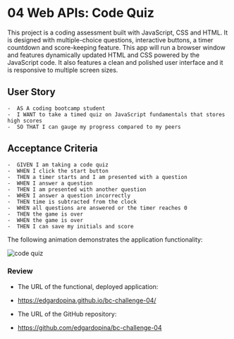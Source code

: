 # 04 Web APIs: Code Quiz

This project is a coding assessment built with JavaScript, CSS and HTML. It is designed with multiple-choice questions, interactive buttons, a timer countdown and score-keeping feature. This app will run a browser window and features dynamically updated HTML and CSS powered by the JavaScript code. It also features a clean and polished user interface and it is responsive to multiple screen sizes.

## User Story

```
-  AS A coding bootcamp student
-  I WANT to take a timed quiz on JavaScript fundamentals that stores high scores
-  SO THAT I can gauge my progress compared to my peers
```

## Acceptance Criteria

```
-  GIVEN I am taking a code quiz
-  WHEN I click the start button
-  THEN a timer starts and I am presented with a question
-  WHEN I answer a question
-  THEN I am presented with another question
-  WHEN I answer a question incorrectly
-  THEN time is subtracted from the clock
-  WHEN all questions are answered or the timer reaches 0
-  THEN the game is over
-  WHEN the game is over
-  THEN I can save my initials and score

```

The following animation demonstrates the application functionality:

![code quiz](./assets/mock-up/quiz-edit.gif)

### Review

-  The URL of the functional, deployed application:
-  https://edgardopina.github.io/bc-challenge-04/

-  The URL of the GitHub repository:
-  https://github.com/edgardopina/bc-challenge-04
